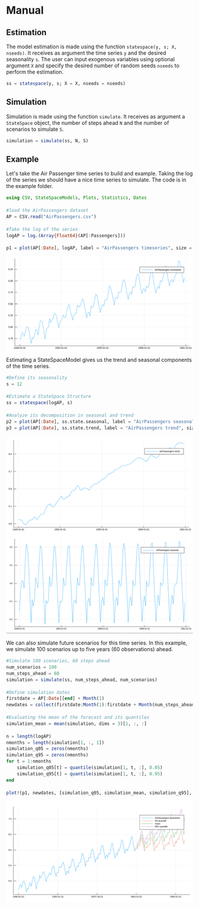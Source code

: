 # Manual

## Estimation
The model estimation is made using the function `statespace(y, s; X, nseeds)`. It receives as argument the time series `y` and the desired seasonality `s`. The user can input exogenous variables using optional argument `X` and specify the desired number of random seeds `nseeds` to perform the estimation.

```julia
ss = statespace(y, s; X = X, nseeds = nseeds)
```

## Simulation

Simulation is made using the function `simulate`. It receives as argument a `StateSpace` object, the number of steps ahead `N` and the number of scenarios to simulate `S`.

```julia
simulation = simulate(ss, N, S)
```

## Example

Let's take the Air Passenger time series to build and example. Taking the log of the series we should have a nice time series to simulate. The code is in the example folder.

```julia
using CSV, StateSpaceModels, Plots, Statistics, Dates

#load the AirPassengers dataset
AP = CSV.read("AirPassengers.csv")

#Take the log of the series
logAP = log.(Array{Float64}(AP[:Passengers]))

p1 = plot(AP[:Date], logAP, label = "AirPassengers timeseries", size = (1000, 500))
```

![Log of Air Passengers time series](./assets/logofairpassengers.png)

Estimating a StateSpaceModel gives us the trend and seasonal components of the time series.

```julia
#Define its seasonality 
s = 12

#Estimate a StateSpace Structure
ss = statespace(logAP, s)

#Analyze its decomposition in seasonal and trend
p2 = plot(AP[:Date], ss.state.seasonal, label = "AirPassengers seasonal", size = (1000, 500))
p3 = plot(AP[:Date], ss.state.trend, label = "AirPassengers trend", size = (1000, 500))
```

![Lof of Air Passengers trend component](./assets/trendairpassengers.png)
![Log of Air Passengers seasonal component](./assets/seasonalairpassengers.png)

We can also simulate future scenarios for this time series. In this example, we simulate 100 scenarios up to five years (60 observations) ahead.

```julia
#Simulate 100 scenarios, 60 steps ahead
num_scenarios = 100
num_steps_ahead = 60
simulation = simulate(ss, num_steps_ahead, num_scenarios)

#Define simulation dates
firstdate = AP[:Date][end] + Month(1)
newdates = collect(firstdate:Month(1):firstdate + Month(num_steps_ahead - 1))

#Evaluating the mean of the forecast and its quantiles
simulation_mean = mean(simulation, dims = 3)[1, :, :]

n = length(logAP)
nmonths = length(simulation[1, :, 1])
simulation_q05 = zeros(nmonths)
simulation_q95 = zeros(nmonths)
for t = 1:nmonths
    simulation_q05[t] = quantile(simulation[1, t, :], 0.05)
    simulation_q95[t] = quantile(simulation[1, t, :], 0.95)
end

plot!(p1, newdates, [simulation_q05, simulation_mean, simulation_q95], labels = ["5% quantile", "mean", "95% quantile"])
```

![Log of Air Passengers simulation](./assets/simulationlogofairpassengers.png)
